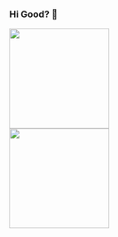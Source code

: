 ### Hi Good? 👋 

<div>
  <a href="https://github.com/luccasfes">
    <img loading="lazy" height="180em" src="https://github-readme-stats.vercel.app/api?username=luccasfes&show_icons=true&theme=dracula&include_all_commits=true&count_private=true"/>
  </a>
</div>

<div>
  <a href="https://github.com/luccasfes">
    <img loading="lazy" height="180em" src="https://github-readme-stats.vercel.app/api/top-langs/?username=luccasfes&layout=compact&langs_count=7&theme=dracula"/>
  </a>
</div>

<!--
**luccasfes/luccasfes** is a ✨ _special_ ✨ repository because its `README.md` (this file) appears on your GitHub profile.

Here are some ideas to get you started:

- 🔭 I’m currently working on ...
- 🌱 I’m currently learning ...
- 👯 I’m looking to collaborate on ...
- 🤔 I’m looking for help with ...
- 💬 Ask me about ...
- 📫 How to reach me: ...
- 😄 Pronouns: ...
- ⚡ Fun fact: ...
-->

